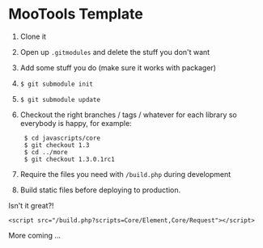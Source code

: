 MooTools Template
=================

1. Clone it
2. Open up `.gitmodules` and delete the stuff you don't want
3. Add some stuff you do (make sure it works with packager)
4. `$ git submodule init`
5. `$ git submodule update`
6. Checkout the right branches / tags / whatever for each library so everybody is happy, for example:
      
        $ cd javascripts/core
        $ git checkout 1.3
        $ cd ../more
        $ git checkout 1.3.0.1rc1
    
6. Require the files you need with `/build.php` during development
7. Build static files before deploying to production.

Isn't it great?!

    <script src="/build.php?scripts=Core/Element,Core/Request"></script>

More coming ...
